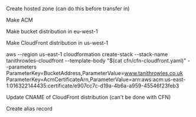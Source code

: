 Create hosted zone (can do this before transfer in)

Make ACM

Make bucket distribution in eu-west-1

Make CloudFront distribution in us-west-1

aws --region us-east-1 cloudformation create-stack --stack-name tanithrowles-cloudfront --template-body "$(cat cfn/cfn-cloudfront.yaml)" --parameters ParameterKey=BucketAddress,ParameterValue=www.tanithrowles.co.uk ParameterKey=AcmCertificateArn,ParameterValue=arn:aws:acm:us-east-1:016322144435:certificate/e907cc7c-d19a-4b6a-a959-45546f23feb3

Update CNAME of CloudFront distribution (can't be done with CFN)

Create alias record
